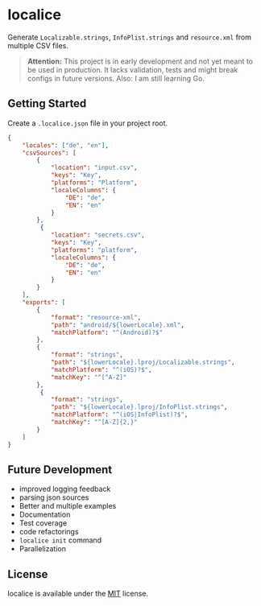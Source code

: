 # localice

Generate `Localizable.strings`, `InfoPlist.strings` and `resource.xml` from multiple CSV files.

> **Attention:** This project is in early development and not yet meant to be used in production.
> It lacks validation, tests and might break configs in future versions. Also: I am still learning Go. 

## Getting Started

Create a `.localice.json` file in your project root.

```json
{
    "locales": ["de", "en"],
    "csvSources": [
        {
            "location": "input.csv",
            "keys": "Key",
            "platforms": "Platform",
            "localeColumns": {
                "DE": "de",
                "EN": "en"
            }
        },
         {
            "location": "secrets.csv",
            "keys": "Key",
            "platforms": "platform",
            "localeColumns": {
                "DE": "de",
                "EN": "en"
            }
        }
    ],
    "exports": [
        {
            "format": "resource-xml",
            "path": "android/${lowerLocale}.xml",
            "matchPlatform": "^(Android)?$"
        },
        {
            "format": "strings",
            "path": "${lowerLocale}.lproj/Localizable.strings",
            "matchPlatform": "^(iOS)?$",
            "matchKey": "^[^A-Z]"
        },
         {
            "format": "strings",
            "path": "${lowerLocale}.lproj/InfoPlist.strings",
            "matchPlatform": "^(iOS|InfoPlist)?$",
            "matchKey": "^[A-Z]{2,}"
        }
    ]
}
```

## Future Development

* improved logging feedback
* parsing json sources
* Better and multiple examples
* Documentation
* Test coverage
* code refactorings
* `localice init` command
* Parallelization

## License

localice is available under the [MIT](./LICENSE) license.
